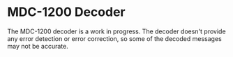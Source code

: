 # MDC-1200 Decoder #

The MDC-1200 decoder is a work in progress.  The decoder doesn't provide any error detection or error correction, so some of the decoded messages may not be accurate.